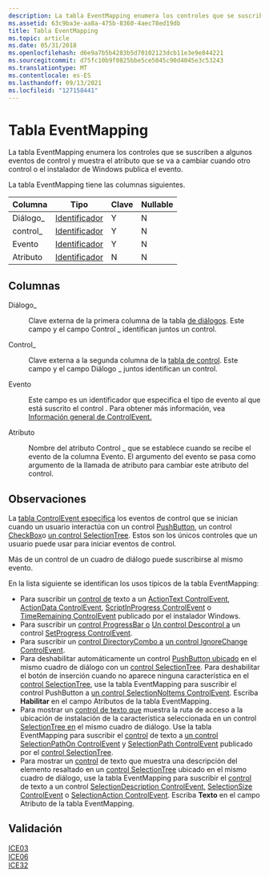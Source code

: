 ```yaml
---
description: La tabla EventMapping enumera los controles que se suscriben a algunos eventos de control y muestra el atributo que se va a cambiar cuando otro control o el instalador de Windows publica el evento.
ms.assetid: 63c9ba3e-aa8a-475b-8360-4aec78ed19db
title: Tabla EventMapping
ms.topic: article
ms.date: 05/31/2018
ms.openlocfilehash: d6e9a7b5b4283b5d70102123dcb11e3e9e844221
ms.sourcegitcommit: d75fc10b9f0825bbe5ce5045c90d4045e3c53243
ms.translationtype: MT
ms.contentlocale: es-ES
ms.lasthandoff: 09/13/2021
ms.locfileid: "127158441"
---
```

# <a name="eventmapping-table"></a>Tabla EventMapping

La tabla EventMapping enumera los controles que se suscriben a algunos eventos de control y muestra el atributo que se va a cambiar cuando otro control o el instalador de Windows publica el evento.

La tabla EventMapping tiene las columnas siguientes.



| Columna    | Tipo                         | Clave | Nullable |
|-----------|------------------------------|-----|----------|
| Diálogo\_  | [Identificador](identifier.md) | Y   | N        |
| control\_ | [Identificador](identifier.md) | Y   | N        |
| Evento     | [Identificador](identifier.md) | Y   | N        |
| Atributo | [Identificador](identifier.md) | N   | N        |



 

## <a name="columns"></a>Columnas

<dl> <dt>

<span id="Dialog_"></span><span id="dialog_"></span><span id="DIALOG_"></span>Diálogo\_
</dt> <dd>

Clave externa de la primera columna de la tabla [de diálogos](dialog-table.md). Este campo y el campo Control \_ identifican juntos un control.

</dd> <dt>

<span id="Control_"></span><span id="control_"></span><span id="CONTROL_"></span>Control\_
</dt> <dd>

Clave externa a la segunda columna de la [tabla de control](control-table.md). Este campo y el campo Diálogo \_ juntos identifican un control.

</dd> <dt>

<span id="Event"></span><span id="event"></span><span id="EVENT"></span>Evento
</dt> <dd>

Este campo es un identificador que especifica el tipo de evento al que está suscrito el control . Para obtener más información, vea [Información general de ControlEvent.](controlevent-overview.md)

</dd> <dt>

<span id="Attribute"></span><span id="attribute"></span><span id="ATTRIBUTE"></span>Atributo
</dt> <dd>

Nombre del atributo Control \_ que se establece cuando se recibe el evento de la columna Evento. El argumento del evento se pasa como argumento de la llamada de atributo para cambiar este atributo del control.

</dd> </dl>

## <a name="remarks"></a>Observaciones

La [tabla ControlEvent especifica](controlevent-table.md) los eventos de control que se inician cuando un usuario interactúa con un control [PushButton](pushbutton-control.md), un control [CheckBox](checkbox-control.md)o [un control SelectionTree](selectiontree-control.md). Estos son los únicos controles que un usuario puede usar para iniciar eventos de control.

Más de un control de un cuadro de diálogo puede suscribirse al mismo evento.

En la lista siguiente se identifican los usos típicos de la tabla EventMapping:

-   Para suscribir un [control de](text-control.md) texto a un [ActionText ControlEvent](actiontext-controlevent.md), [ActionData ControlEvent](actiondata-controlevent.md), [ScriptInProgress ControlEvent](scriptinprogress-controlevent.md) o [TimeRemaining ControlEvent](timeremaining-controlevent.md) publicado por el instalador Windows.
-   Para suscribir un [control ProgressBar o](progressbar-control.md) [Un control Descontrol a](billboard-control.md) un control [SetProgress ControlEvent](setprogress-controlevent.md).
-   Para suscribir un [control DirectoryCombo a](directorycombo-control.md) [un control IgnoreChange ControlEvent](ignorechange-controlevent.md).
-   Para deshabilitar automáticamente un control [PushButton ubicado](pushbutton-control.md) en el mismo cuadro de diálogo con un [control SelectionTree](selectiontree-control.md). Para deshabilitar el botón de inserción cuando no aparece ninguna característica en el [control SelectionTree](selectiontree-control.md), use la tabla EventMapping para suscribir el control PushButton a [un control SelectionNoItems ControlEvent](selectionnoitems-controlevent.md). Escriba **Habilitar** en el campo Atributos de la tabla EventMapping.
-   Para mostrar un [control de texto que](text-control.md) muestra la ruta de acceso a la ubicación de instalación de la característica seleccionada en un control [SelectionTree en](selectiontree-control.md) el mismo cuadro de diálogo. Use la tabla EventMapping para suscribir el [control](text-control.md) de texto a [un control SelectionPathOn ControlEvent](selectionpathon-controlevent.md) y [SelectionPath ControlEvent](selectionpath-controlevent.md) publicado por el [control SelectionTree](selectiontree-control.md).
-   Para mostrar un [control](text-control.md) de texto que muestra una descripción del elemento resaltado en un [control SelectionTree](selectiontree-control.md) ubicado en el mismo cuadro de diálogo, use la tabla EventMapping para suscribir el [control](text-control.md) de texto a un control [SelectionDescription ControlEvent,](selectiondescription-controlevent.md) [SelectionSize ControlEvent](selectionsize-controlevent.md) o [SelectionAction ControlEvent](selectionaction-controlevent.md). Escriba **Texto** en el campo Atributo de la tabla EventMapping.

## <a name="validation"></a>Validación

<dl>

[ICE03](ice03.md)  
[ICE06](ice06.md)  
[ICE32](ice32.md)  
</dl>

 

 



